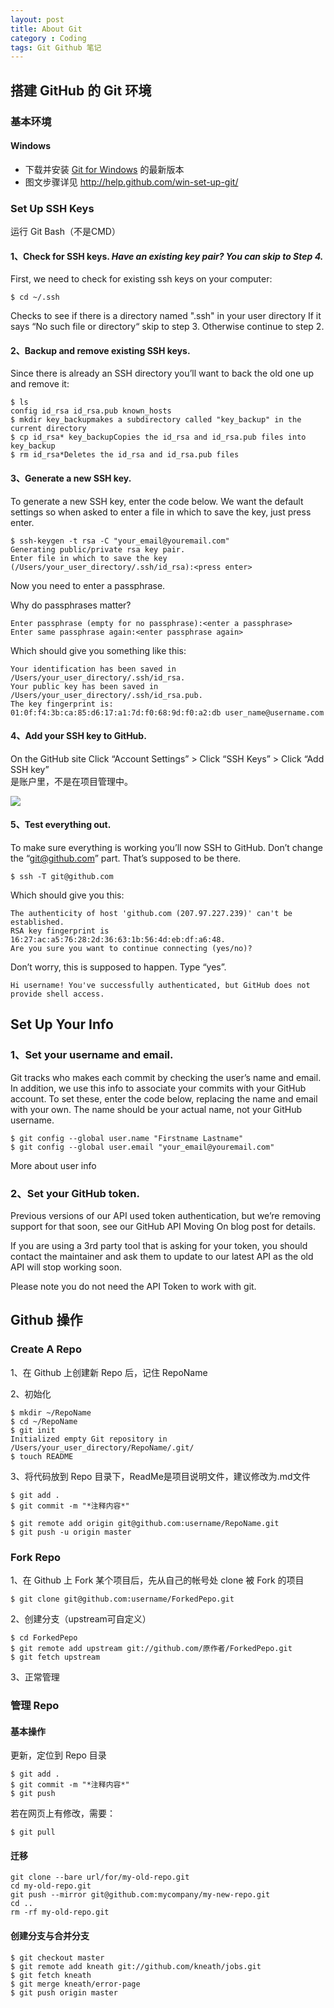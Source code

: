 ```yaml
---
layout: post
title: About Git
category : Coding
tags: Git Github 笔记
---
```




## 搭建 GitHub 的 Git 环境

### 基本环境 

#### Windows

* 下载并安装 [Git for Windows](http://code.google.com/p/msysgit/downloads/list) 的最新版本
* 图文步骤详见 <http://help.github.com/win-set-up-git/>

<!-- break -->

### Set Up SSH Keys

运行 Git Bash（不是CMD）

#### 1、Check for SSH keys. *Have an existing key pair? You can skip to Step 4.*

First, we need to check for existing ssh keys on your computer:

	$ cd ~/.ssh

Checks to see if there is a directory named ".ssh" in your user directory
If it says “No such file or directory“ skip to step 3. Otherwise continue to step 2.

#### 2、Backup and remove existing SSH keys.

Since there is already an SSH directory you’ll want to back the old one up and remove it:

	$ ls
	config id_rsa id_rsa.pub known_hosts
	$ mkdir key_backupmakes a subdirectory called "key_backup" in the current directory
	$ cp id_rsa* key_backupCopies the id_rsa and id_rsa.pub files into key_backup
	$ rm id_rsa*Deletes the id_rsa and id_rsa.pub files

#### 3、Generate a new SSH key.

To generate a new SSH key, enter the code below. We want the default settings so when asked to enter a file in which to save the key, just press enter.

	$ ssh-keygen -t rsa -C "your_email@youremail.com"	
	Generating public/private rsa key pair.
	Enter file in which to save the key (/Users/your_user_directory/.ssh/id_rsa):<press enter>

Now you need to enter a passphrase.

Why do passphrases matter?

	Enter passphrase (empty for no passphrase):<enter a passphrase>
	Enter same passphrase again:<enter passphrase again>

Which should give you something like this:

	Your identification has been saved in /Users/your_user_directory/.ssh/id_rsa.
	Your public key has been saved in /Users/your_user_directory/.ssh/id_rsa.pub.
	The key fingerprint is:
	01:0f:f4:3b:ca:85:d6:17:a1:7d:f0:68:9d:f0:a2:db user_name@username.com

#### 4、Add your SSH key to GitHub.

On the GitHub site Click “Account Settings” > Click “SSH Keys” > Click “Add SSH key”  
是账户里，不是在项目管理中。

![](http://help.github.com/images/ssh_key_add.jpg)

#### 5、Test everything out.

To make sure everything is working you’ll now SSH to GitHub. Don’t change the “git@github.com” part. That’s supposed to be there.

	$ ssh -T git@github.com

Which should give you this:

	The authenticity of host 'github.com (207.97.227.239)' can't be established.
	RSA key fingerprint is 16:27:ac:a5:76:28:2d:36:63:1b:56:4d:eb:df:a6:48.
	Are you sure you want to continue connecting (yes/no)?

Don’t worry, this is supposed to happen. Type “yes”.

	Hi username! You've successfully authenticated, but GitHub does not provide shell access.


## Set Up Your Info

### 1、Set your username and email.

Git tracks who makes each commit by checking the user’s name and email. In addition, we use this info to associate your commits with your GitHub account. To set these, enter the code below, replacing the name and email with your own. The name should be your actual name, not your GitHub username.

	$ git config --global user.name "Firstname Lastname"
	$ git config --global user.email "your_email@youremail.com"

More about user info

### 2、Set your GitHub token.

Previous versions of our API used token authentication, but we’re removing support for that soon, see our GitHub API Moving On blog post for details.

If you are using a 3rd party tool that is asking for your token, you should contact the maintainer and ask them to update to our latest API as the old API will stop working soon.

Please note you do not need the API Token to work with git.

## Github 操作

### Create A Repo

1、在 Github 上创建新 Repo 后，记住 RepoName

2、初始化

	$ mkdir ~/RepoName
	$ cd ~/RepoName
	$ git init
	Initialized empty Git repository in /Users/your_user_directory/RepoName/.git/
	$ touch README

3、将代码放到 Repo 目录下，ReadMe是项目说明文件，建议修改为.md文件

	$ git add .
	$ git commit -m "*注释内容*"

	$ git remote add origin git@github.com:username/RepoName.git
	$ git push -u origin master

### Fork Repo

1、在 Github 上 Fork 某个项目后，先从自己的帐号处 clone 被 Fork 的项目

	$ git clone git@github.com:username/ForkedPepo.git 

2、创建分支（upstream可自定义）

	$ cd ForkedPepo
	$ git remote add upstream git://github.com/原作者/ForkedPepo.git
	$ git fetch upstream

3、正常管理

### 管理 Repo

#### 基本操作

更新，定位到 Repo 目录

	$ git add .
	$ git commit -m "*注释内容*"
	$ git push

若在网页上有修改，需要：
	
	$ git pull

#### 迁移

	git clone --bare url/for/my-old-repo.git
	cd my-old-repo.git
	git push --mirror git@github.com:mycompany/my-new-repo.git
	cd ..
	rm -rf my-old-repo.git

#### 创建分支与合并分支

	$ git checkout master
	$ git remote add kneath git://github.com/kneath/jobs.git
	$ git fetch kneath
	$ git merge kneath/error-page
	$ git push origin master	

